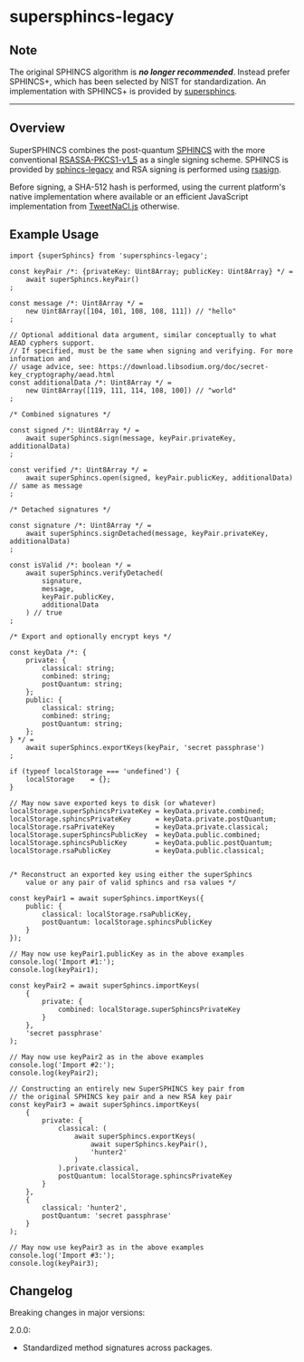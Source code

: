 # supersphincs-legacy

## Note

The original SPHINCS algorithm is ***no longer recommended***. Instead prefer SPHINCS+, which
has been selected by NIST for standardization. An implementation with SPHINCS+ is provided by
[supersphincs](https://github.com/cyph/pqcrypto.js/tree/master/packages/supersphincs).

---

## Overview

SuperSPHINCS combines the post-quantum [SPHINCS](https://sphincs.cr.yp.to) with the more conventional
[RSASSA-PKCS1-v1_5](https://tools.ietf.org/html/rfc3447#section-8.2) as a single signing scheme.
SPHINCS is provided by [sphincs-legacy](https://github.com/cyph/pqcrypto.js/tree/master/packages/sphincs-legacy)
and RSA signing is performed using
[rsasign](https://github.com/cyph/pqcrypto.js/tree/master/packages/rsasign).

Before signing, a SHA-512 hash is performed, using the current platform's native implementation
where available or an efficient JavaScript implementation from
[TweetNaCl.js](https://github.com/dchest/tweetnacl-js) otherwise.

## Example Usage

	import {superSphincs} from 'supersphincs-legacy';

	const keyPair /*: {privateKey: Uint8Array; publicKey: Uint8Array} */ =
		await superSphincs.keyPair()
	;

	const message /*: Uint8Array */ =
		new Uint8Array([104, 101, 108, 108, 111]) // "hello"
	;

	// Optional additional data argument, similar conceptually to what AEAD cyphers support.
	// If specified, must be the same when signing and verifying. For more information and
	// usage advice, see: https://download.libsodium.org/doc/secret-key_cryptography/aead.html
	const additionalData /*: Uint8Array */ =
		new Uint8Array([119, 111, 114, 108, 100]) // "world"
	;

	/* Combined signatures */

	const signed /*: Uint8Array */ =
		await superSphincs.sign(message, keyPair.privateKey, additionalData)
	;

	const verified /*: Uint8Array */ =
		await superSphincs.open(signed, keyPair.publicKey, additionalData) // same as message
	;

	/* Detached signatures */

	const signature /*: Uint8Array */ =
		await superSphincs.signDetached(message, keyPair.privateKey, additionalData)
	;

	const isValid /*: boolean */ =
		await superSphincs.verifyDetached(
			signature,
			message,
			keyPair.publicKey,
			additionalData
		) // true
	;

	/* Export and optionally encrypt keys */

	const keyData /*: {
		private: {
			classical: string;
			combined: string;
			postQuantum: string;
		};
		public: {
			classical: string;
			combined: string;
			postQuantum: string;
		};
	} */ =
		await superSphincs.exportKeys(keyPair, 'secret passphrase')
	;

	if (typeof localStorage === 'undefined') {
		localStorage	= {};
	}

	// May now save exported keys to disk (or whatever)
	localStorage.superSphincsPrivateKey = keyData.private.combined;
	localStorage.sphincsPrivateKey      = keyData.private.postQuantum;
	localStorage.rsaPrivateKey          = keyData.private.classical;
	localStorage.superSphincsPublicKey  = keyData.public.combined;
	localStorage.sphincsPublicKey       = keyData.public.postQuantum;
	localStorage.rsaPublicKey           = keyData.public.classical;


	/* Reconstruct an exported key using either the superSphincs
		value or any pair of valid sphincs and rsa values */

	const keyPair1 = await superSphincs.importKeys({
		public: {
			classical: localStorage.rsaPublicKey,
			postQuantum: localStorage.sphincsPublicKey
		}
	});

	// May now use keyPair1.publicKey as in the above examples
	console.log('Import #1:');
	console.log(keyPair1);

	const keyPair2 = await superSphincs.importKeys(
		{
			private: {
				combined: localStorage.superSphincsPrivateKey
			}
		},
		'secret passphrase'
	);

	// May now use keyPair2 as in the above examples
	console.log('Import #2:');
	console.log(keyPair2);

	// Constructing an entirely new SuperSPHINCS key pair from
	// the original SPHINCS key pair and a new RSA key pair
	const keyPair3 = await superSphincs.importKeys(
		{
			private: {
				classical: (
					await superSphincs.exportKeys(
						await superSphincs.keyPair(),
						'hunter2'
					)
				).private.classical,
				postQuantum: localStorage.sphincsPrivateKey
			}
		},
		{
			classical: 'hunter2',
			postQuantum: 'secret passphrase'
		}
	);

	// May now use keyPair3 as in the above examples
	console.log('Import #3:');
	console.log(keyPair3);

## Changelog

Breaking changes in major versions:

2.0.0:

* Standardized method signatures across packages.
